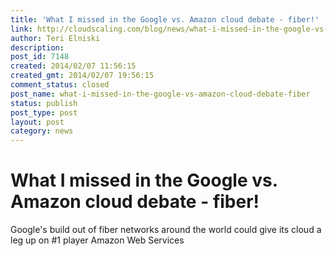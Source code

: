 ```yaml
---
title: 'What I missed in the Google vs. Amazon cloud debate - fiber!'
link: http://cloudscaling.com/blog/news/what-i-missed-in-the-google-vs-amazon-cloud-debate-fiber/
author: Teri Elniski
description: 
post_id: 7148
created: 2014/02/07 11:56:15
created_gmt: 2014/02/07 19:56:15
comment_status: closed
post_name: what-i-missed-in-the-google-vs-amazon-cloud-debate-fiber
status: publish
post_type: post
layout: post
category: news
---
```


# What I missed in the Google vs. Amazon cloud debate - fiber!

Google's build out of fiber networks around the world could give its cloud a leg up on #1 player Amazon Web Services